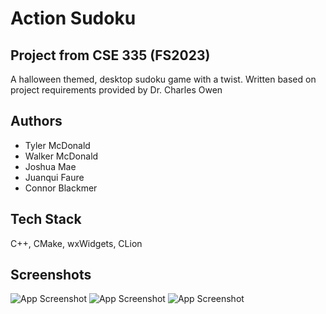 
# Action Sudoku
## Project from CSE 335 (FS2023)

A halloween themed, desktop sudoku game with a twist. Written based on project requirements provided by Dr. Charles Owen


## Authors

- Tyler McDonald
- Walker McDonald
- Joshua Mae
- Juanqui Faure
- Connor Blackmer


## Tech Stack

C++, CMake, wxWidgets, CLion


## Screenshots

![App Screenshot](https://github.com/tygmcd/action-sudoku-cse335/assets/114266080/1bcc1456-3bda-4d33-bf92-08101fc180e2)
![App Screenshot](https://github.com/tygmcd/action-sudoku-cse335/assets/114266080/6be89ac6-780b-4c32-96ca-f889ccd6cbe3)
![App Screenshot](https://github.com/tygmcd/action-sudoku-cse335/assets/114266080/fd88bb7c-78b2-4567-af1a-4f56a2ea9c77)



